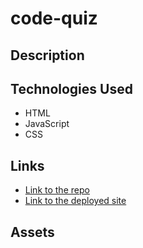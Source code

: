 # code-quiz

## Description



## Technologies Used
* HTML 
* JavaScript
* CSS


## Links
* [Link to the repo](https://github.com/onionchop/code-quiz)
* [Link to the deployed site]()

## Assets
![]()


